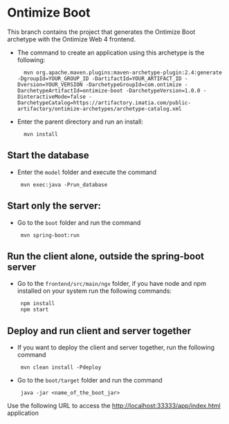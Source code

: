 
# Ontimize Boot
This branch contains the project that generates the Ontimize Boot archetype with the Ontimize Web 4 frontend.

- The command to create an application using this archetype is the following:

	    mvn org.apache.maven.plugins:maven-archetype-plugin:2.4:generate -DgroupId=YOUR_GROUP_ID -DartifactId=YOUR_ARTIFACT_ID -Dversion=YOUR_VERSION -DarchetypeGroupId=com.ontimize -DarchetypeArtifactId=ontimize-boot -DarchetypeVersion=1.0.0 -DinteractiveMode=false -DarchetypeCatalog=https://artifactory.imatia.com/public-artifactory/ontimize-archetypes/archetype-catalog.xml

- Enter the parent directory and run an install:
	
		mvn install

## Start the database

 - Enter the `model` folder and execute the command

		mvn exec:java -Prun_database
	
## Start only the server: 
 - Go to the `boot` folder and run the command

		mvn spring-boot:run

## Run the client alone, outside the spring-boot server

 - Go to the `frontend/src/main/ngx` folder, if you have node and npm installed on your system run the following commands:

		npm install
		npm start 

## Deploy and run client and server together
 - If you want to deploy the client and server together, run the following command 

		mvn clean install -Pdeploy

 - Go to the `boot/target` folder and run the command
 
 		java -jar <name_of_the_boot_jar>
	
Use the following URL to access the [http://localhost:33333/app/index.html](http://localhost:33333/app/index.html) application 
